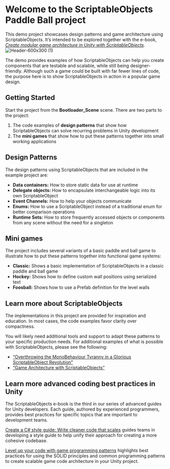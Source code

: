 # Welcome to the ScriptableObjects Paddle Ball project
This demo project showcases design patterns and game architecture using ScriptableObjects. It’s intended to be explored together with the e-book, [*Create modular game architecture in Unity with ScriptableObjects*](https://resources.unity.com/games/create-modular-game-architecture-with-scriptable-objects-ebook?ungated=true).
![Header-600x300 (1)](https://user-images.githubusercontent.com/104561943/233562295-a1268fc7-1209-4390-9832-10fcd92a9dc1.png)

The demo provides examples of how ScriptableObjects can help you create components that are testable and scalable, while still being designer-friendly. Although such a game could be built with far fewer lines of code, the purpose here is to show ScriptableObjects in action in a popular game design. 

## Getting Started
Start the project from the **Bootloader_Scene** scene. There are two parts to the project:

1. The code examples of **design patterns** that show how ScriptableObjects can solve recurring problems in Unity development 
2. The **mini games** that show how to put these patterns together into small working applications

## Design Patterns
The design patterns using ScriptableObjects that are included in the example project are: 

* **Data containers:** How to store static data for use at runtime
* **Delegate objects:** How to encapsulate interchangeable logic into its own ScriptableObject
* **Event Channels:** How to help your objects communicate
* **Enums:** How to use a ScriptableObject instead of a traditional enum for better comparison operations
* **Runtime Sets:** How to store frequently accessed objects or components from any scene without the need for a singleton

## Mini games
The project includes several variants of a basic paddle and ball game to illustrate how to put these patterns together into functional game systems:

* **Classic:** Shows a basic implementation of ScriptableObjects in a classic paddle and ball game
* **Hockey:** Shows how to define custom wall positions using serialized text
* **Foosball:** Shows how to use a Prefab definition for the level walls  

## Learn more about ScriptableObjects
The implementations in this project are provided for inspiration and education. In most cases, the code examples favor clarity over compactness.

You will likely need additional tools and support to adapt these patterns to your specific production needs. For additional examples of what is possible with ScriptableObjects, please see the following:

* [“Overthrowing the MonoBehaviour Tyranny in a Glorious ScriptableObject Revolution”](https://www.youtube.com/watch?v=6vmRwLYWNRo)
* [“Game Architecture with ScriptableObjects”](https://www.youtube.com/watch?v=raQ3iHhE_Kk)

## Learn more advanced coding best practices in Unity
The ScriptableObjects e-book is the third in our series of advanced guides for Unity developers. Each guide, authored by experienced programmers, provides best practices for specific topics that are important to development teams. 

[Create a C# style guide: Write cleaner code that scales](https://blog.unity.com/engine-platform/clean-up-your-code-how-to-create-your-own-c-code-style) guides teams in developing a style guide to help unify their approach for creating a more cohesive codebase.
 
[Level up your code with game programming patterns](https://blog.unity.com/games/level-up-your-code-with-game-programming-patterns) highlights best practices for using the SOLID principles and common programming patterns to create scalable game code architecture in your Unity project.
